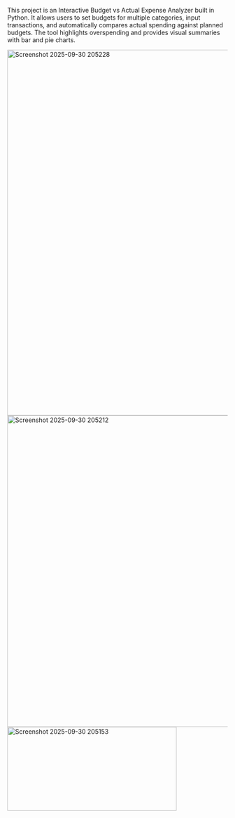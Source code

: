 This project is an Interactive Budget vs Actual Expense Analyzer built in Python. It allows users to set budgets for multiple categories, input transactions, and automatically compares actual spending against planned budgets. The tool highlights overspending and provides visual summaries with bar and pie charts.

<img width="746" height="833" alt="Screenshot 2025-09-30 205228" src="https://github.com/user-attachments/assets/f0c2a138-010a-4bd0-a33b-6a01c0b71291" />
<img width="1497" height="710" alt="Screenshot 2025-09-30 205212" src="https://github.com/user-attachments/assets/cb90f831-fc38-46ca-9457-9c826aa1167e" />
<img width="387" height="191" alt="Screenshot 2025-09-30 205153" src="https://github.com/user-attachments/assets/9c29339b-38c7-43d1-8d97-e5c55c1951c7" />
